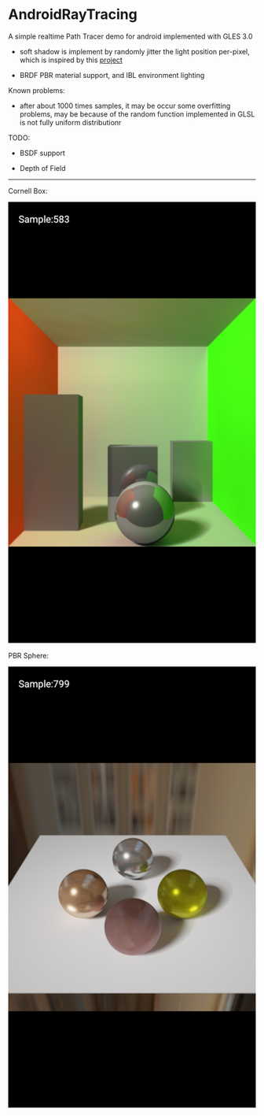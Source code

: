# AndroidRayTracing

A simple realtime Path Tracer demo for android implemented with GLES 3.0

- soft shadow is implement by randomly jitter the light position per-pixel, which is inspired by this [project](https://github.com/evanw/webgl-path-tracing)

- BRDF PBR material support, and IBL environment lighting

Known problems:

- after about 1000 times samples, it may be occur some overfitting problems, may be because of the random function implemented in GLSL is not fully uniform distributionr  

TODO: 

- BSDF support

- Depth of Field  

------

Cornell Box: 

![](cornell_box.png)

PBR Sphere:

![](pbr_sphere.png)
